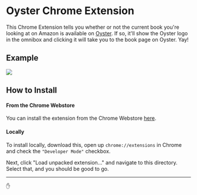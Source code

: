 # Oyster Chrome Extension

This Chrome Extension tells you whether or not the current book you're looking at on Amazon is available on [Oyster](://oysterbooks.com). If so, it'll show the Oyster logo in the omnibox and clicking it will take you to the book page on Oyster. Yay!

## Example

![](http://cl.ly/image/40383v0Z3R3c/screenshot.png)

## How to Install

#### From the Chrome Webstore

You can install the extension from the Chrome Webstore [here](https://chrome.google.com/webstore/detail/hgeeejjaalhbfccjaacineioagecdenb/publish-delayed?hl=en-US&gl=US&authuser=1).

#### Locally

To install locally, download this, open up `chrome://extensions` in Chrome and check the `"Developer Mode"` checkbox.

Next, click "Load unpacked extension..." and navigate to this directory. Select that, and you should be good to go.

---

:hand:
